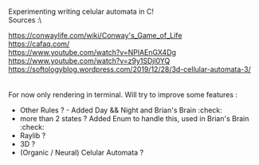 Experimenting writing celular automata in C! \
Sources :\

https://conwaylife.com/wiki/Conway's_Game_of_Life \
https://cafaq.com/ \
https://www.youtube.com/watch?v=NPlAEnGX4Dg \
https://www.youtube.com/watch?v=z9y1SDjl0YQ \
https://softologyblog.wordpress.com/2019/12/28/3d-cellular-automata-3/ \
\
\
For now only rendering in terminal. 
Will try to improve some features :
- Other Rules ? - Added Day && Night and Brian's Brain :check:
- more than 2 states ?  Added Enum to handle this, used in Brian's Brain :check:
- Raylib ?
- 3D ?
- (Organic / Neural) Celular Automata ?
